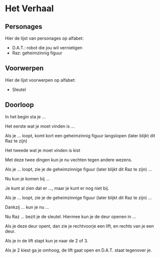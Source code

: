 # Het Verhaal

## Personages

Hier de lijst van personages op alfabet: 
 * D.A.T.: robot die jou wil vernietigen
 * Raz: geheimzinnig figuur

## Voorwerpen

Hier de lijst voorwerpen op alfabet:

 * Sleutel

## Doorloop

In het begin sta je ...


Het eerste wat je moet vinden is ...


Als je ... loopt, komt kort een geheimzinnig figuur langslopen (later blijkt
dit Raz te zijn)

Het tweede wat je moet vinden is kist



Met deze twee dingen kun je nu vechten tegen andere wezens.


Als je ... loopt, zie je de geheimzinnige figuur (later blijkt
dit Raz te zijn) ...


Nu kun je komen bij ...



Je kunt al zien dat er ..., maar je kunt er nog niet bij.


Als je ... loopt, zie je de geheimzinnige figuur (later blijkt
dit Raz te zijn) ...


Dankzij ... kun je nu ...


Nu Raz ... bezit je de sleutel. Hiermee kun je de deur openen in ...


Als je deze deur opent, dan zie je rechtvoorje een lift, en rechts van je een  deur.

Als je in de lift stapt kun je naar de 2 of 3.

Als je 2 kiest ga je omhoog, de lift gaat open en D.A.T. staat tegenover je.




